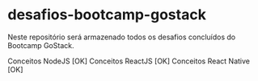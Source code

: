 # desafios-bootcamp-gostack
Neste repositório será armazenado todos os desafios concluídos do Bootcamp GoStack.

Conceitos NodeJS [OK]
Conceitos ReactJS [OK]
Conceitos React Native [OK]
